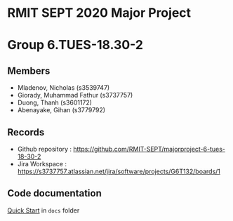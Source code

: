 # RMIT SEPT 2020 Major Project

# Group 6.TUES-18.30-2

## Members
* Mladenov, Nicholas (s3539747)
* Giorady, Muhammad Fathur (s3737757)
* Duong, Thanh (s3601172)
* Abenayake, Gihan (s3779792)

## Records

* Github repository : https://github.com/RMIT-SEPT/majorproject-6-tues-18-30-2
* Jira Workspace : https://s3737757.atlassian.net/jira/software/projects/G6T132/boards/1


## Code documentation

[Quick Start](/docs/README.md) in `docs` folder
